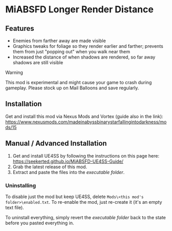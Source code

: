 # MiABSFD Longer Render Distance

## Features

- Enemies from farther away are made visible
- Graphics tweaks for foliage so they render earlier and farther; prevents them from just "popping out" when you walk near them
- Increased the distance of when shadows are rendered, so far away shadows are still visible

> [!WARNING]
> This mod is experimental and might cause your game to crash during gameplay. Please stock up on Mail Balloons and save regularly.

## Installation

Get and install this mod via Nexus Mods and Vortex (guide also in the link): <https://www.nexusmods.com/madeinabyssbinarystarfallingintodarkness/mods/15>

## Manual / Advanced Installation

1. Get and install UE4SS by following the instructions on this page here: <https://seekerted.github.io/MiABSFD-UE4SS-Guide/>
1. Grab the latest release of this mod.
1. Extract and paste the files into the _executable folder_.

### Uninstalling

To disable just the mod but keep UE4SS, delete `Mods\<this mod's folder>\enabled.txt`. To re-enable the mod, just re-create it (it's an empty text file).

To uninstall everything, simply revert the _executable folder_ back to the state before you pasted everything in.